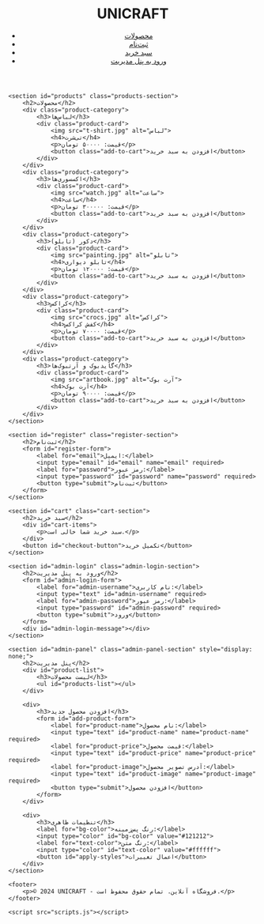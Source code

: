 <!DOCTYPE html>
<html lang="fa">
<head>
    <meta charset="UTF-8">
    <meta name="viewport" content="width=device-width, initial-scale=1.0">
    <title>UNICRAFT- فروشگاه آنلاین</title>
    <link rel="stylesheet" href="styles.css">
</head>
<body class="dark-theme">
    <header>
        <div class="container">
            <h1 class="logo">UNICRAFT</h1>
            <nav>
                <ul>
                    <li><a href="#products">محصولات</a></li>
                    <li><a href="#register">ثبت‌نام</a></li>
                    <li><a href="#cart">سبد خرید</a></li>
                    <li><a href="#admin-login">ورود به پنل مدیریت</a></li>
                </ul>
            </nav>
        </div>
    </header>

    <section id="products" class="products-section">
        <h2>محصولات</h2>
        <div class="product-category">
            <h3>لباس‌ها</h3>
            <div class="product-card">
                <img src="t-shirt.jpg" alt="لباس">
                <h4>تی‌شرت</h4>
                <p>قیمت: ۵۰۰۰۰ تومان</p>
                <button class="add-to-cart">افزودن به سبد خرید</button>
            </div>
        </div>
        <div class="product-category">
            <h3>اکسسوری‌ها</h3>
            <div class="product-card">
                <img src="watch.jpg" alt="ساعت">
                <h4>ساعت</h4>
                <p>قیمت: ۳۰۰۰۰۰ تومان</p>
                <button class="add-to-cart">افزودن به سبد خرید</button>
            </div>
        </div>
        <div class="product-category">
            <h3>دکور (تابلو)</h3>
            <div class="product-card">
                <img src="painting.jpg" alt="تابلو">
                <h4>تابلو دیواری</h4>
                <p>قیمت: ۱۲۰۰۰۰ تومان</p>
                <button class="add-to-cart">افزودن به سبد خرید</button>
            </div>
        </div>
        <div class="product-category">
            <h3>کراکس</h3>
            <div class="product-card">
                <img src="crocs.jpg" alt="کراکس">
                <h4>کفش کراکس</h4>
                <p>قیمت: ۷۰۰۰۰ تومان</p>
                <button class="add-to-cart">افزودن به سبد خرید</button>
            </div>
        </div>
        <div class="product-category">
            <h3>گایدبوک و آرتبوک‌ها</h3>
            <div class="product-card">
                <img src="artbook.jpg" alt="آرت بوک">
                <h4>آرت بوک</h4>
                <p>قیمت: ۹۰۰۰۰ تومان</p>
                <button class="add-to-cart">افزودن به سبد خرید</button>
            </div>
        </div>
    </section>

    <section id="register" class="register-section">
        <h2>ثبت‌نام</h2>
        <form id="register-form">
            <label for="email">ایمیل:</label>
            <input type="email" id="email" name="email" required>
            <label for="password">رمز عبور:</label>
            <input type="password" id="password" name="password" required>
            <button type="submit">ثبت‌نام</button>
        </form>
    </section>

    <section id="cart" class="cart-section">
        <h2>سبد خرید</h2>
        <div id="cart-items">
            <p>سبد خرید شما خالی است.</p>
        </div>
        <button id="checkout-button">تکمیل خرید</button>
    </section>

    <section id="admin-login" class="admin-login-section">
        <h2>ورود به پنل مدیریت</h2>
        <form id="admin-login-form">
            <label for="admin-username">نام کاربری:</label>
            <input type="text" id="admin-username" required>
            <label for="admin-password">رمز عبور:</label>
            <input type="password" id="admin-password" required>
            <button type="submit">ورود</button>
        </form>
        <div id="admin-login-message"></div>
    </section>

    <section id="admin-panel" class="admin-panel-section" style="display: none;">
        <h2>پنل مدیریت</h2>
        <div id="product-list">
            <h3>لیست محصولات</h3>
            <ul id="products-list"></ul>
        </div>
        
        <div>
            <h3>افزودن محصول جدید</h3>
            <form id="add-product-form">
                <label for="product-name">نام محصول:</label>
                <input type="text" id="product-name" name="product-name" required>
                <label for="product-price">قیمت محصول:</label>
                <input type="text" id="product-price" name="product-price" required>
                <label for="product-image">آدرس تصویر محصول:</label>
                <input type="text" id="product-image" name="product-image" required>
                <button type="submit">افزودن محصول</button>
            </form>
        </div>

        <div>
            <h3>تنظیمات ظاهری</h3>
            <label for="bg-color">رنگ پس‌زمینه:</label>
            <input type="color" id="bg-color" value="#121212">
            <label for="text-color">رنگ متن:</label>
            <input type="color" id="text-color" value="#ffffff">
            <button id="apply-styles">اعمال تغییرات</button>
        </div>
    </section>

    <footer>
        <p>© 2024 UNICRAFT - فروشگاه آنلاین. تمام حقوق محفوظ است.</p>
    </footer>

    <script src="scripts.js"></script>
</body>
</html>
